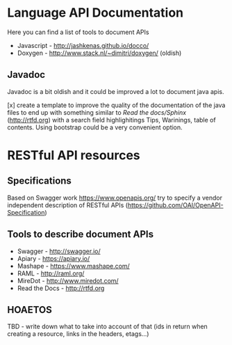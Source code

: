 # Language API Documentation

Here you can find a list of tools to document APIs

* Javascript - http://jashkenas.github.io/docco/
* Doxygen - http://www.stack.nl/~dimitri/doxygen/ (oldish)

## Javadoc
Javadoc is a bit oldish and it could be improved a lot to document java apis. 

[x] create a template to improve the quality of the documentation of the java files to end up with something similar to _Read the docs/Sphinx_ (http://rtfd.org) with a search field highlighitings Tips, Warinings, table of contents. Using bootstrap could be a very convenient option.

# RESTful API resources

## Specifications 

Based on Swagger work https://www.openapis.org/ try to specify a vendor independent description of RESTful APIs (https://github.com/OAI/OpenAPI-Specification)

## Tools to describe document APIs
* Swagger - http://swagger.io/
* Apiary - https://apiary.io/
* Mashape - https://www.mashape.com/
* RAML - http://raml.org/
* MireDot - http://www.miredot.com/
* Read the Docs - http://rtfd.org

## HOAETOS 

TBD - write down what to take into account of that (ids in return when creating a resource, links in the headers, etags...)
